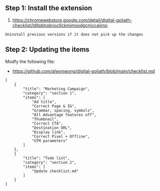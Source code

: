 ## Step 1: Install the extension
1. https://chromewebstore.google.com/detail/digital-goliath-checklist/ldllpbhobnocllckmimoodgcmccaijmo

```Uninstall previous versions if it does not pick up the changes```

## Step 2: Updating the items

Modfy the following file:

* https://github.com/alwynwong/digital-goliath/blob/main/checklist.md

```
[
    {
        "title": "Marketing Campaign",
        "category": "section 1",
        "items": [
            "Ad title",
            "Correct Page & IG",
            "Grammar, spacing, symbols",
            "All Advantage features off",
            "Thumbnail",
            "Correct CTA",
            "Destination URL",
            "Display link",
            "Correct Pixel + Offline",
            "UTM parameters"
        ]
    },
    {
        "title": "Todo list",
        "category": "section 2",
        "items": [
            "Update checklist.md"            
        ]
    }
]
```
